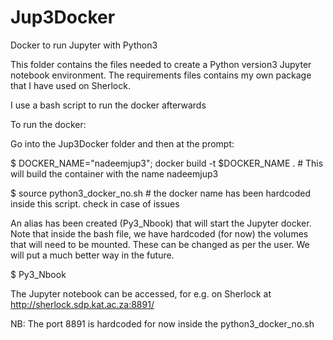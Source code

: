 # Jup3Docker
Docker to run Jupyter with Python3

This folder contains the files needed to create a Python version3 Jupyter notebook environment. The requirements files contains my own package that I have used on Sherlock.

I use a bash script to run the docker afterwards

To run the docker:

Go into the Jup3Docker folder and then at the prompt:

$ DOCKER_NAME="nadeemjup3"; docker build -t $DOCKER_NAME . # This will build the container with the name nadeemjup3

$ source python3_docker_no.sh # the docker name has been hardcoded inside this script. check in case of issues

An alias has been created (Py3_Nbook) that will start the Jupyter docker. Note that inside the bash file, we have hardcoded (for now) the volumes that will need to be mounted. These can be changed as per the user. We will put a much better way in the future.

$ Py3_Nbook

The Jupyter notebook can be accessed, for e.g. on Sherlock at http://sherlock.sdp.kat.ac.za:8891/

NB: The port 8891 is hardcoded for now inside the python3_docker_no.sh

